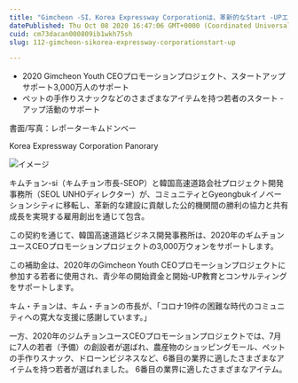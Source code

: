 ```yaml
---
title: "Gimcheon -SI、Korea Expressway Corporationは、革新的なStart -UPエコシステムを確立するための合意に署名しました"
datePublished: Thu Oct 08 2020 16:47:06 GMT+0000 (Coordinated Universal Time)
cuid: cm73dacan000809ib1wkh75sh
slug: 112-gimcheon-sikorea-expressway-corporationstart-up

---
```



- 2020 Gimcheon Youth CEOプロモーションプロジェクト、スタートアップサポート3,000万人のサポート
- ペットの手作りスナックなどのさまざまなアイテムを持つ若者のスタート - アップ活動のサポート

書面/写真：レポーターキムドンベー

Korea Expressway Corporation Panorary

![イメージ](https://cdn.hashnode.com/res/hashnode/image/upload/v1739452800601/36a461df-1bce-4259-bedd-6ca43a654144.jpeg)

キムチョン-si（キムチョン市長-SEOP）と韓国高速道路会社プロジェクト開発事務所（SEOL UNHOディレクター）が、コミュニティとGyeongbukイノベーションシティに移転し、革新的な建設に貢献した公的機関間の勝利の協力と共有成長を実現する雇用創出を通じて包含。

この契約を通じて、韓国高速道路ビジネス開発事務所は、2020年のギムチョンユースCEOプロモーションプロジェクトの3,000万ウォンをサポートします。

この補助金は、2020年のGimcheon Youth CEOプロモーションプロジェクトに参加する若者に使用され、青少年の開始資金と開始-UP教育とコンサルティングをサポートします。

キム・チョンは、キム・チョンの市長が、「コロナ19件の困難な時代のコミュニティへの寛大な支援に感謝しています。」

一方、2020年のジムチョンユースCEOプロモーションプロジェクトでは、7月に7人の若者（予備）の創設者が選ばれ、農産物のショッピングモール、ペットの手作りスナック、ドローンビジネスなど、6番目の業界に適したさまざまなアイテムを持つ若者が選ばれました。 6番目の業界に適したさまざまなアイテム。
